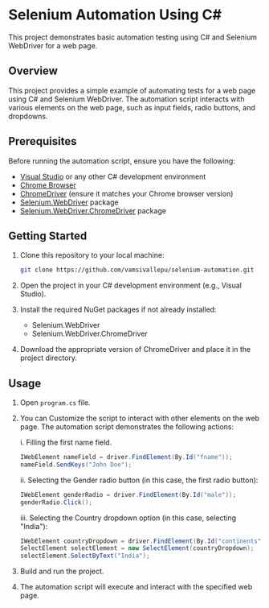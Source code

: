 # Selenium Automation Using C#

This project demonstrates basic automation testing using C# and Selenium WebDriver for a web page.

## Overview

This project provides a simple example of automating tests for a web page using C# and Selenium WebDriver. The automation script interacts with various elements on the web page, such as input fields, radio buttons, and dropdowns.

## Prerequisites

Before running the automation script, ensure you have the following:

- [Visual Studio](https://visualstudio.microsoft.com/) or any other C# development environment
- [Chrome Browser](https://www.google.com/chrome/)
- [ChromeDriver](https://sites.google.com/a/chromium.org/chromedriver/downloads) (ensure it matches your Chrome browser version)
- [Selenium.WebDriver](https://www.nuget.org/packages/Selenium.WebDriver/) package
- [Selenium.WebDriver.ChromeDriver](https://www.nuget.org/packages/Selenium.WebDriver.ChromeDriver/) package

## Getting Started

1. Clone this repository to your local machine:

   ```bash
   git clone https://github.com/vamsivallepu/selenium-automation.git
   ```
2. Open the project in your C# development environment (e.g., Visual Studio).

3. Install the required NuGet packages if not already installed:
   - Selenium.WebDriver
   - Selenium.WebDriver.ChromeDriver
4. Download the appropriate version of ChromeDriver and place it in the project directory.

## Usage
1. Open `program.cs` file. 

2. You can Customize the script to interact with other elements on the web page. The automation script demonstrates the following actions:

    i. Filling the first name field.
    ```java 
    IWebElement nameField = driver.FindElement(By.Id("fname"));
    nameField.SendKeys("John Doe");
    ```
    ii. Selecting the Gender radio button (in this case, the first radio button):
    ```java
    IWebElement genderRadio = driver.FindElement(By.Id("male"));
    genderRadio.Click();
    ```
    iii. Selecting the Country dropdown option (in this case, selecting "India"):
    ```java
    IWebElement countryDropdown = driver.FindElement(By.Id("continents"));
    SelectElement selectElement = new SelectElement(countryDropdown);
    selectElement.SelectByText("India");
    ```
3. Build and run the project. 
4. The automation script will execute and interact with the specified web page. 

